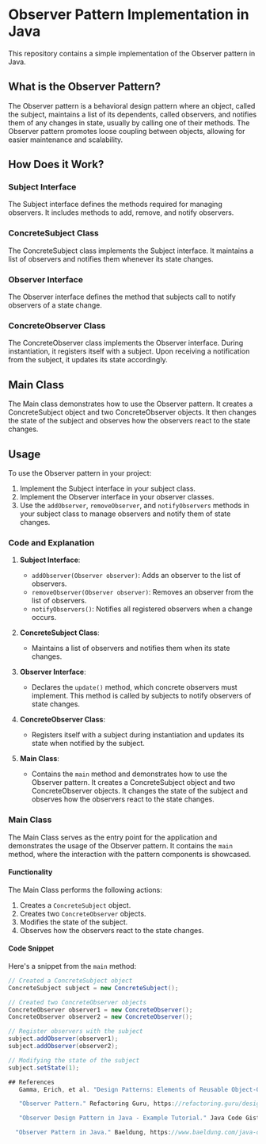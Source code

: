 # Observer Pattern Implementation in Java

This repository contains a simple implementation of the Observer pattern in Java.

## What is the Observer Pattern?

The Observer pattern is a behavioral design pattern where an object, called the subject, maintains a list of its dependents, called observers, and notifies them of any changes in state, usually by calling one of their methods. The Observer pattern promotes loose coupling between objects, allowing for easier maintenance and scalability.

## How Does it Work?

### Subject Interface

The Subject interface defines the methods required for managing observers. It includes methods to add, remove, and notify observers.

### ConcreteSubject Class

The ConcreteSubject class implements the Subject interface. It maintains a list of observers and notifies them whenever its state changes.

### Observer Interface

The Observer interface defines the method that subjects call to notify observers of a state change.

### ConcreteObserver Class

The ConcreteObserver class implements the Observer interface. During instantiation, it registers itself with a subject. Upon receiving a notification from the subject, it updates its state accordingly.

## Main Class

The Main class demonstrates how to use the Observer pattern. It creates a ConcreteSubject object and two ConcreteObserver objects. It then changes the state of the subject and observes how the observers react to the state changes.

## Usage

To use the Observer pattern in your project:

1. Implement the Subject interface in your subject class.
2. Implement the Observer interface in your observer classes.
3. Use the `addObserver`, `removeObserver`, and `notifyObservers` methods in your subject class to manage observers and notify them of state changes.

### Code and Explanation

1. **Subject Interface**:
   - `addObserver(Observer observer)`: Adds an observer to the list of observers.
   - `removeObserver(Observer observer)`: Removes an observer from the list of observers.
   - `notifyObservers()`: Notifies all registered observers when a change occurs.

2. **ConcreteSubject Class**:
   - Maintains a list of observers and notifies them when its state changes.

3. **Observer Interface**:
   - Declares the `update()` method, which concrete observers must implement. This method is called by subjects to notify observers of state changes.

4. **ConcreteObserver Class**:
   - Registers itself with a subject during instantiation and updates its state when notified by the subject.

5. **Main Class**:
   - Contains the `main` method and demonstrates how to use the Observer pattern. It creates a ConcreteSubject object and two ConcreteObserver objects. It changes the state of the subject and observes how the observers react to the state changes.

### Main Class

The Main Class serves as the entry point for the application and demonstrates the usage of the Observer pattern. It contains the `main` method, where the interaction with the pattern components is showcased.

#### Functionality

The Main Class performs the following actions:

1. Creates a `ConcreteSubject` object.
2. Creates two `ConcreteObserver` objects.
3. Modifies the state of the subject.
4. Observes how the observers react to the state changes.

#### Code Snippet

Here's a snippet from the `main` method:

```java
// Created a ConcreteSubject object
ConcreteSubject subject = new ConcreteSubject();

// Created two ConcreteObserver objects
ConcreteObserver observer1 = new ConcreteObserver();
ConcreteObserver observer2 = new ConcreteObserver();

// Register observers with the subject
subject.addObserver(observer1);
subject.addObserver(observer2);

// Modifying the state of the subject
subject.setState(1);

## References 
   Gamma, Erich, et al. "Design Patterns: Elements of Reusable Object-Oriented Software." Addison-Wesley, 1994. (The "Observer" pattern is discussed in Chapter 5 of this book.)

   "Observer Pattern." Refactoring Guru, https://refactoring.guru/design-patterns/observer. (Provides a detailed explanation of the Observer pattern along with examples in various programming languages.)

   "Observer Design Pattern in Java - Example Tutorial." Java Code Gists, https://www.javacodegeeks.com/2012/09/observer-design-pattern-in-java-example.html. (An example tutorial demonstrating the implementation of the Observer pattern in Java.)

  "Observer Pattern in Java." Baeldung, https://www.baeldung.com/java-observer-pattern. (An article explaining the Observer pattern with code examples in Java.)

